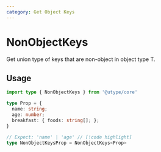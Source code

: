 ```yaml
---
category: Get Object Keys
---
```


# NonObjectKeys

<TypeInfo category="Get Object Keys" />

Get union type of keys that are non-object in object type T.

## Usage

```ts
import type { NonObjectKeys } from '@utype/core'

type Prop = {
  name: string;
  age: number;
  breakfast: { foods: string[]; };
}

// Expect: 'name' | 'age' // [!code highlight]
type NonObjectKeysProp = NonObjectKeys<Prop>
```
